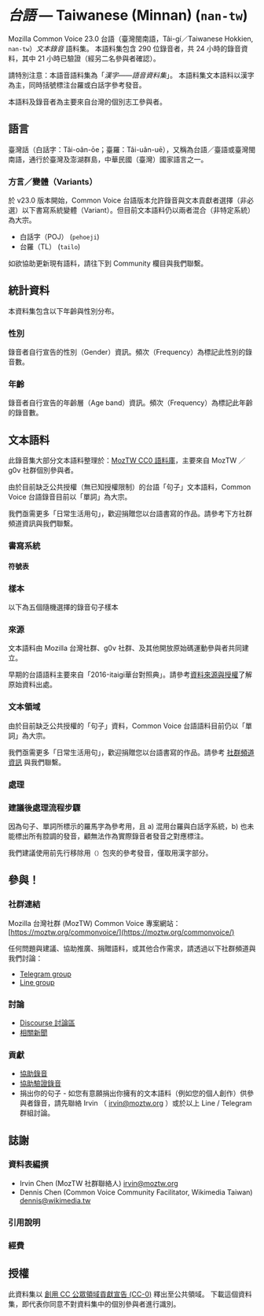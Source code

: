 # *台語* &mdash; Taiwanese (Minnan) (`nan-tw`)

Mozilla Common Voice 23.0 台語（臺灣閩南語，Tâi-gí／Taiwanese Hokkien, `nan-tw`）*文本錄音* 語料集。
本語料集包含 290 位錄音者，共 24 小時的錄音資料，其中 21 小時已驗證（經另二名參與者確認）。

請特別注意：本語音語料集為「*漢字——語音資料集*」。
本語料集文本語料以漢字為主，同時括號標注台羅或白話字參考發音。

本語料及錄音者為主要來自台灣的個別志工參與者。

## 語言

<!-- {{LANGUAGE_DESCRIPTION}} -->
<!-- Provide a brief (1-2 paragraph) description of your language -->

臺灣話（白話字：Tâi-oân-ōe；臺羅：Tâi-uân-uē），又稱為台語／臺語或臺灣閩南語，通行於臺灣及澎湖群島，中華民國（臺灣）國家語言之一。

### 方言／變體（Variants）

<!-- {{VARIANT_DESCRIPTION}} -->
<!-- @ OPTIONAL @ -->
<!-- Describe the variants (MCV variants) of your language -->

於 v23.0 版本開始，Common Voice 台語版本允許錄音與文本貢獻者選擇（非必選）以下書寫系統變體（Variant）。但目前文本語料仍以兩者混合（非特定系統）為大宗。

- 白話字（POJ） (`pehoeji`)
- 台羅（TL） (`tailo`)

如欲協助更新現有語料，請往下到 Community 欄目與我們聯繫。

## 統計資料
<!-- You can get a lot of the information in this section from https://analyzer.cv-toolbox.web.tr/browse -->
本資料集包含以下年齡與性別分布。

### 性別

錄音者自行宣告的性別（Gender）資訊。頻次（Frequency）為標記此性別的錄音數。

<!-- {{GENDER_TABLE}} -->
<!-- @ AUTOMATICALLY GENERATED @ -->
<!-- 
| Gender | Frequency |
|--------|-----------|
| male, masculine | ? |
| undeclared | ? |
| female, feminine | ? |
-->
### 年齡

錄音者自行宣告的年齡層（Age band）資訊。頻次（Frequency）為標記此年齡的錄音數。

<!-- {{AGE_TABLE}} -->
<!-- @ AUTOMATICALLY GENERATED @ -->
<!-- 
| Age band | Frequency |
|----------|-----------|
| teens | ? |
| twenties | ? |
| thirties | ? |
| fourties | ? |
| fifties | ? |
   ...if other age ranges are present in your data, add rows...
-->

## 文本語料

<!-- {{TEXT_CORPUS_DESCRIPTION}} -->
<!-- @ OPTIONAL @ -->
<!-- An overview of the text corpus, with information such as average length (in characters and words) of validated sentences. -->

此錄音集大部分文本語料整理於：[MozTW CC0 語料庫](https://github.com/moztw/cc0-sentences)，主要來自 MozTW ／ g0v 社群個別參與者。

由於目前缺乏公共授權（無已知授權限制）的台語「句子」文本語料，Common Voice 台語錄音目前以「單詞」為大宗。

我們亟需更多「日常生活用句」，歡迎捐贈您以台語書寫的作品。請參考下方社群頻道資訊與我們聯繫。

### 書寫系統

<!-- {{WRITING_SYSTEM_DESCRIPTION}} -->
<!-- @ OPTIONAL @ -->
<!-- A description of the writing system (or writing systems) used in the text corpus -->

#### 符號表

<!-- {{ALPHABET_TABLE}} -->
<!-- @ OPTIONAL @ -->
<!-- If the writing system is alphabetic, you can include the valid alphabet here -->

### 樣本

以下為五個隨機選擇的錄音句子樣本

<!-- {{SENTENCES_SAMPLE}} -->

### 來源

<!-- {{SOURCES_LIST}} -->
<!-- @ OPTIONAL @ -->
<!-- A list of sentence sources, can be curated to the top-N -->

文本語料由 Mozilla 台灣社群、g0v 社群、及其他開放原始碼運動參與者共同建立。

早期的台語語料主要來自「2016-itaigi華台對照典」。請參考[資料來源與授權](https://github.com/moztw/cc0-sentences/tree/master/nan-TW#資料來源與授權)了解原始資料出處。

### 文本領域

<!-- {{TEXT_DOMAIN_DESCRIPTION}} -->
<!-- @ OPTIONAL @ -->
<!-- What text domains are represented in the corpus? -->

由於目前缺乏公共授權的「句子」資料，Common Voice 台語語料目前仍以「單詞」為大宗。

我們亟需更多「日常生活用句」，歡迎捐贈您以台語書寫的作品。請參考 [社群頻道資訊](#community-links) 與我們聯繫。

### 處理

<!-- {{PROCESSING_DESCRIPTION}} -->
<!-- @ OPTIONAL @ -->
<!-- How has the text data been processed -->

### 建議後處理流程步驟

<!-- {{RECOMMENDED_POSTPROCESSING_DESCRIPTION}} -->
<!-- @ OPTIONAL @ -->
<!-- What should people do before they use the data, for example Unicode normalisation -->

因為句子、單詞所標示的羅馬字為參考用，且 a) 混用台羅與白話字系統，b) 也未能標出所有腔調的發音，顧無法作為實際錄音者發音之對應標注。

我們建議使用前先行移除用`（）`包夾的參考發音，僅取用漢字部分。

## 參與！

### 社群連結

<!-- {{COMMUNITY_LINKS_LIST}} -->
<!-- @ OPTIONAL @ -->
<!-- Links to community chats / fora -->

Mozilla 台灣社群 (MozTW) Common Voice 專案網站： [https://moztw.org/commonvoice/](https://moztw.org/commonvoice/)

任何問題與建議、協助推廣、捐贈語料，或其他合作需求，請透過以下社群頻道與我們討論：

- [Telegram group](https://t.me/+gvmHEcAtd-IwNzFl)
- [Line group](https://line.me/ti/g/_PLyjCSe_8)

### 討論

<!-- {{DISCUSSION_LINKS_LIST}} -->
<!-- @ OPTIONAL @ -->
<!-- Any links to discussions, for example on Discourse or other fora or blogs can be included here -->

- [Discourse 討論區](https://discourse.mozilla.org/c/voice/zh-tw/286)
- [相關新聞](https://hackmd.io/@moztw/common-voice-news)

### 貢獻

<!-- {{CONTRIBUTE_LINKS_LIST}} -->
<!-- Here you can include links for how to contribute to the dataset -->

* [協助錄音](https://commonvoice.mozilla.org/nan-tw/speak)
* [協助驗證錄音](https://commonvoice.mozilla.org/nan-tw/listen)
* 捐出你的句子 - 如您有意願捐出你擁有的文本語料（例如您的個人創作）供參與者錄音，請先聯絡 Irvin （ irvin@moztw.org ）或於以上 Line / Telegram 群組討論。

## 誌謝

### 資料表編撰

<!-- {{DATASHEET_AUTHORS_LIST}} -->
<!-- A list in the format of: Your Name <email@email.com> -->

- Irvin Chen (MozTW 社群聯絡人) <irvin@moztw.org>
- Dennis Chen (Common Voice Community Facilitator, Wikimedia Taiwan) <dennis@wikimedia.tw>

### 引用說明

<!-- {{CITATION_DESCRIPTION}} -->
<!-- @ OPTIONAL @ -->
<!-- If you published a paper and would like people to cite it, you can include the BiBTeX here -->

### 經費

<!-- {{FUNDING_DESCRIPTION}} -->
<!-- @ OPTIONAL @ -->
<!-- If you received any funding, you can include the acknowledgement here -->

## 授權

此資料集以 [創用 CC 公眾領域貢獻宣告 (CC-0)](https://creativecommons.org/public-domain/cc0/) 釋出至公共領域。
下載這個資料集，即代表你同意不對資料集中的個別參與者進行識別。
